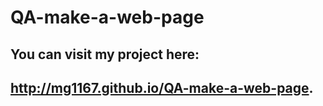 # QA-make-a-web-page

## You can visit my project here: 
## http://mg1167.github.io/QA-make-a-web-page.
